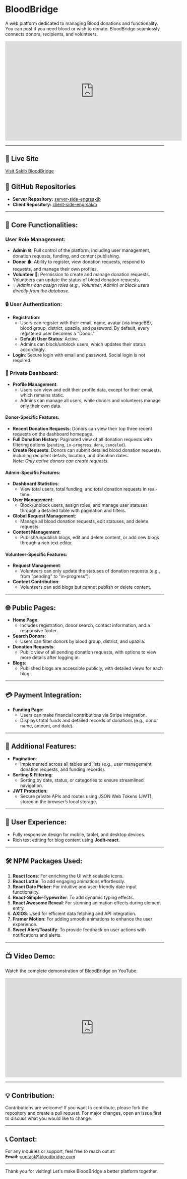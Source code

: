 # BloodBridge  

A web platform dedicated to managing Blood donations and functionality. You can post if you need blood or wish to donate. BloodBridge seamlessly connects donors, recipients, and volunteers.  

<iframe width="560" height="315" src="https://www.youtube.com/embed/BlnfVZZfuL4?si=cf9hV9_J0WN-e0BY" title="YouTube video player" frameborder="0" allow="accelerometer; autoplay; clipboard-write; encrypted-media; gyroscope; picture-in-picture; web-share" referrerpolicy="strict-origin-when-cross-origin" allowfullscreen></iframe>  

---

## 🔗 Live Site  
[Visit Sakib BloodBridge](https://engrsakib-blood-donations-project.netlify.app/)  

## 🔗 GitHub Repositories  
- **Server Repository:** [server-side-engrsakib](https://github.com/engrsakib/blood-donor-simple-project-server)  
- **Client Repository:** [client-side-engrsakib](https://github.com/engrsakib/blood-donor-simple-project-client-side)  

---

## 🌟 Core Functionalities:  
### User Role Management:  
- **Admin 🌐**: Full control of the platform, including user management, donation requests, funding, and content publishing.  
- **Donor 🩸**: Ability to register, view donation requests, respond to requests, and manage their own profiles.  
- **Volunteer 🤝**: Permission to create and manage donation requests. Volunteers can update the status of blood donation requests.  
- 💡 *Admins can assign roles (e.g., Volunteer, Admin) or block users directly from the database.*  

### 🔒 User Authentication:  
- **Registration**:  
  - Users can register with their email, name, avatar (via imageBB), blood group, district, upazila, and password. By default, every registered user becomes a "Donor."  
  - **Default User Status**: Active.  
  - Admins can block/unblock users, which updates their status accordingly.  
- **Login**: Secure login with email and password. Social login is not required.  

### 🔑 Private Dashboard:  
- **Profile Management**:  
  - Users can view and edit their profile data, except for their email, which remains static.  
  - Admins can manage all users, while donors and volunteers manage only their own data.  

#### Donor-Specific Features:  
- **Recent Donation Requests**: Donors can view their top three recent requests on the dashboard homepage.  
- **Full Donation History**: Paginated view of all donation requests with filtering options (`pending`, `in-progress`, `done`, `canceled`).  
- **Create Requests**: Donors can submit detailed blood donation requests, including recipient details, location, and donation dates.  
  *Note: Only active donors can create requests.*  

#### Admin-Specific Features:  
- **Dashboard Statistics**:  
  - View total users, total funding, and total donation requests in real-time.  
- **User Management**:  
  - Block/unblock users, assign roles, and manage user statuses through a detailed table with pagination and filters.  
- **Global Request Management**:  
  - Manage all blood donation requests, edit statuses, and delete requests.  
- **Content Management**:  
  - Publish/unpublish blogs, edit and delete content, or add new blogs through a rich text editor.  

#### Volunteer-Specific Features:  
- **Request Management**:  
  - Volunteers can only update the statuses of donation requests (e.g., from "pending" to "in-progress").  
- **Content Contribution**:  
  - Volunteers can add blogs but cannot publish or delete content.  

---

## 🌐 Public Pages:  
- **Home Page**:  
  - Includes registration, donor search, contact information, and a responsive footer.  
- **Search Donors**:  
  - Users can filter donors by blood group, district, and upazila.  
- **Donation Requests**:  
  - Public view of all pending donation requests, with options to view more details after logging in.  
- **Blogs**:  
  - Published blogs are accessible publicly, with detailed views for each blog.  

---

## 💳 Payment Integration:  
- **Funding Page**:  
  - Users can make financial contributions via Stripe integration.  
  - Displays total funds and detailed records of donations (e.g., donor name, amount, and date).  

---

## 📅 Additional Features:  
- **Pagination**:  
  - Implemented across all tables and lists (e.g., user management, donation requests, and funding records).  
- **Sorting & Filtering**:  
  - Sorting by date, status, or categories to ensure streamlined navigation.  
- **JWT Protection**:  
  - Secure private APIs and routes using JSON Web Tokens (JWT), stored in the browser’s local storage.  

---

## 🎨 User Experience:  
- Fully responsive design for mobile, tablet, and desktop devices.  
- Rich text editing for blog content using **Jodit-react**.  

---

## 🛠️ NPM Packages Used:  
1. **React Icons**: For enriching the UI with scalable icons.  
2. **React Lottie**: To add engaging animations effortlessly.  
3. **React Date Picker**: For intuitive and user-friendly date input functionality.  
4. **React-Simple-Typewriter**: To add dynamic typing effects.  
5. **React Awesome Reveal**: For stunning animation effects during element entry.  
6. **AXIOS**: Used for efficient data fetching and API integration.  
7. **Framer Motion**: For adding smooth animations to enhance the user experience.  
8. **Sweet Alert/Toastify**: To provide feedback on user actions with notifications and alerts.  

---

## 📺 Video Demo:  
Watch the complete demonstration of BloodBridge on YouTube:  
<iframe width="560" height="315" src="https://www.youtube.com/embed/BlnfVZZfuL4?si=cf9hV9_J0WN-e0BY" title="YouTube video player" frameborder="0" allow="accelerometer; autoplay; clipboard-write; encrypted-media; gyroscope; picture-in-picture; web-share" referrerpolicy="strict-origin-when-cross-origin" allowfullscreen></iframe>  

---

## 💡 Contribution:  
Contributions are welcome! If you want to contribute, please fork the repository and create a pull request. For major changes, open an issue first to discuss what you would like to change.  

---

## 📞 Contact:  
For any inquiries or support, feel free to reach out at:  
**Email:** contact@bloodbridge.com  

---

Thank you for visiting! Let's make BloodBridge a better platform together.  
